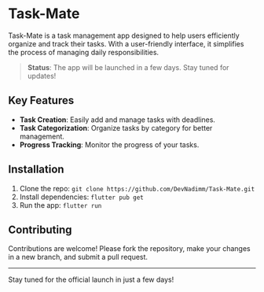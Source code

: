 # Task-Mate

Task-Mate is a task management app designed to help users efficiently organize and track their tasks. With a user-friendly interface, it simplifies the process of managing daily responsibilities.

> **Status**: The app will be launched in a few days. Stay tuned for updates!

## Key Features
- **Task Creation**: Easily add and manage tasks with deadlines.
- **Task Categorization**: Organize tasks by category for better management.
- **Progress Tracking**: Monitor the progress of your tasks.

## Installation
1. Clone the repo: `git clone https://github.com/DevNadimm/Task-Mate.git`
2. Install dependencies: `flutter pub get`
3. Run the app: `flutter run`

## Contributing
Contributions are welcome! Please fork the repository, make your changes in a new branch, and submit a pull request.

---

Stay tuned for the official launch in just a few days!
